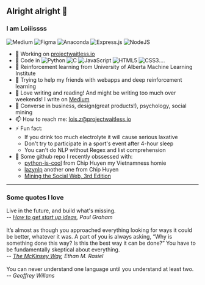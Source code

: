 ## Alright alright 👋

### I am Loiiissss
![Medium](https://img.shields.io/badge/Medium-12100E?style=for-the-badge&logo=medium&logoColor=white)
![Figma](https://img.shields.io/badge/figma-%23F24E1E.svg?style=for-the-badge&logo=figma&logoColor=white)
![Anaconda](https://img.shields.io/badge/Anaconda-%2344A833.svg?style=for-the-badge&logo=anaconda&logoColor=white)
![Express.js](https://img.shields.io/badge/express.js-%23404d59.svg?style=for-the-badge&logo=express&logoColor=%2361DAFB)
![NodeJS](https://img.shields.io/badge/node.js-6DA55F?style=for-the-badge&logo=node.js&logoColor=white)
- 🔭 Working on [projectwaitless.io](projectwaitless.io)
- 🌱 Code in ![Python](https://img.shields.io/badge/python-3670A0?style=for-the-badge&logo=python&logoColor=ffdd54) ![C](https://img.shields.io/badge/c-%2300599C.svg?style=for-the-badge&logo=c&logoColor=white) ![JavaScript](https://img.shields.io/badge/javascript-%23323330.svg?style=for-the-badge&logo=javascript&logoColor=%23F7DF1E) ![HTML5](https://img.shields.io/badge/html5-%23E34F26.svg?style=for-the-badge&logo=html5&logoColor=white) ![CSS3](https://img.shields.io/badge/css3-%231572B6.svg?style=for-the-badge&logo=css3&logoColor=white)....
- 🔖 Reinforcement learning from University of Alberta Machine Learning Institute
- 👯 Trying to help my friends with webapps and deep reinforcement learning
- 🤔 Love writing and reading! And might be writing too much over weekends! I write on [Medium](https://medium.com/@loisziu)
- 💬 Converse in business, design(great products!), psychology, social mining
- 📫 How to reach me: lois.z@projectwaitless.io
- ⚡ Fun fact: 
  - If you drink too much electrolyte it will cause serious laxative
  - Don't try to participate in a sport's event after 4-hour sleep
  - You can't do NLP without Regex and list comprehension
- 👾 Some github repo I recently obssessed with:
  - [python-is-cool](https://github.com/chiphuyen/python-is-cool#python-is-cool) from Chip Huyen my Vietnamness homie
  - [lazynlp](https://github.com/chiphuyen/lazynlp) another one from Chip Huyen
  - [Mining the Social Web, 3rd Edition](https://github.com/mikhailklassen/Mining-the-Social-Web-3rd-Edition)
---
### Some quotes I love

Live in the future, and build what's missing.<br>
-- *[How to get start up ideas](http://www.paulgraham.com/startupideas.html), Paul Graham*
<br>
<br>
It’s almost as though you approached everything looking for ways it could be better, whatever it was. A part of you is always asking, “Why is something done this way? Is this the best way it can be done?” You have to be fundamentally skeptical about everything.<br>
-- *[The McKinsey Way](https://www.amazon.co.uk/McKinsey-Way-Techniques-Strategic-Consultants/dp/0070534489), Ethan M. Rasiel*
<br>
<br>
You can never understand one language until you understand at least two.<br>
-- *Geoffrey Willans*
